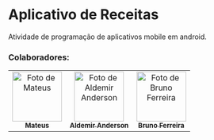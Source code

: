 # Aplicativo de Receitas
Atividade de programação de aplicativos mobile em android.

### Colaboradores:
  <table>
    <tr>
      <td align="center">
      <a href="#" title="Foto de Mateus">
        <img src="https://avatars.githubusercontent.com/u/100164090?v=4" width="100px;" alt="Foto de Mateus"/><br>
        <sub>
          <b>Mateus</b>
        </sub>
      </a>
    </td>
    <td align="center">
      <a href="#" title="Foto de Aldemir Anderson">
        <img src="https://avatars.githubusercontent.com/u/111025057?v=4" width="100px;" alt="Foto de Aldemir Anderson"/><br>
        <sub>
          <b>Aldemir Anderson</b>
        </sub>
      </a>
    </td>
    </td>
    <td align="center">
      <a href="#" title="Foto de Bruno Ferreira">
        <img src="https://avatars.githubusercontent.com/u/146492550?v=4" width="100px;" alt="Foto de Bruno Ferreira"/><br>
        <sub>
          <b>Bruno Ferreira</b>
        </sub>
      </a>
    </td>
    </tr>
  </table>
